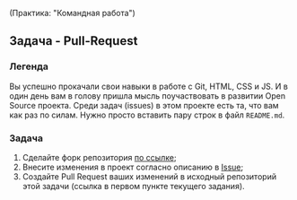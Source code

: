 (Практика: "Командная работа")

## Задача - Pull-Request

### Легенда

Вы успешно прокачали свои навыки в работе с Git, HTML, CSS и JS. И в один день вам в голову пришла мысль поучаствовать в развитии Open Source проекта. Среди задач (issues) в этом проекте есть та, что вам как раз по силам. Нужно просто вставить пару строк в файл `README.md`.


### Задача

1. Сделайте форк репозитория [по ссылке](https://github.com/netology-code/git-homeworks-neuro-pr);
1. Внесите изменения в проект согласно описанию в [Issue](https://github.com/netology-code/git-homeworks-neuro-pr/issues/382);
1. Создайте Pull Request ваших изменений в исходный репозиторий этой задачи (ссылка в первом пункте текущего задания).
